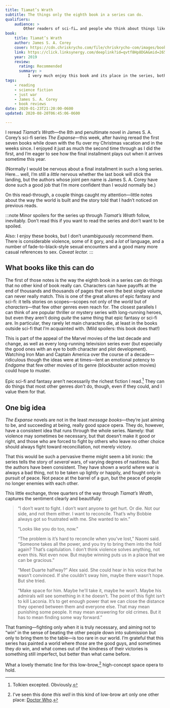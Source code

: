 ```yaml
---
title: Tiamat’s Wrath
subtitle: The things only the eighth book in a series can do.
qualifiers:
    audience: >
        Other readers of sci-fi… and people who think about things like the idea of just war.
book:
    title: Tiamat’s Wrath
    author: James S. A. Corey
    cover: https://cdn.chriskrycho.com/file/chriskrycho-com/images/books/tiamats-wrath.jpg
    link: https://click.linksynergy.com/deeplink?id=qvtf8Hp8DGA&mid=2653&murl=https%3A%2F%2Fwww.alibris.com%2FTiamats-Wrath-James-S-A-Corey%2Fbook%2F41085677%3Fmatches%3D46
    year: 2019
    review:
      rating: Recommended
      summary: >
          I very much enjoy this book and its place in the series, both for doing what only a series like this can do and for having a surprisingly profound thematic core.
tags:
    - reading
    - science fiction
    - just war
    - James S. A. Corey
    - book reviews
date: 2020-01-23T21:20:00-0600
updated: 2020-08-20T06:45:06-0600

---
```


I reread <cite>Tiamat’s Wrath</cite>—the 8th and penultimate novel in James S. A. Corey’s sci-fi series <cite>The Expanse</cite>—this week, after having reread the first seven books while down with the flu over my Christmas vacation and in the weeks since. I enjoyed it just as much the second time through as I did the first, and I’m eager to see how the final installment plays out when it arrives sometime this year.

(Normally I would be nervous about a final installment in such a long series. Here… well, I’m still a *little* nervous whether the last book will stick the landing, but the authors whose joint pen name is James S. A. Corey have done such a good job that I’m more confident than I would normally be.)

On this read-through, a couple things caught my attention—little notes about the way the world is built and the story told that I hadn’t noticed on previous reads.

:::note
Minor spoilers for the series up through <cite>Tiamat’s Wrath</cite> follow, inevitably. Don’t read this if you want to read the series and don’t want to be spoiled.

Also: I enjoy these books, but I don’t unambiguously recommend them. There is considerable violence, some of it gory, and a *lot* of language, and a number of fade-to-black-style sexual encounters and a good many more casual references to sex. <i>Caveat lector.</i>
:::

## What books like this can do

The first of those notes is the way the eighth book in a series can do things that no other kind of book really can. Characters can have payoffs at the end of thousands and thousands of pages that even the best single volume can never really match. This is one of the great allures of epic fantasy and sci-fi: it tells stories on scopes—scopes not only of the *world* but of *characters*—that few other genres even reach for. The closest parallels I can think of are popular thriller or mystery series with long-running heroes, but even they aren’t doing *quite* the same thing that epic fantasy or sci-fi are. In particular, they rarely let main characters die, at least in the books outside sci-fi that I’m acquainted with. (Mild spoilers: this book does that!)

This is part of the appeal of the Marvel movies of the last decade and change, as well as every long-running television series ever (but especially the good ones with an eye to both character and plot development). Watching Iron Man and Captain America over the course of a decade—ridiculous though the ideas were at times—lent an emotional potency to <cite>Endgame</cite> that few other movies of its genre (blockbuster action movies) could hope to muster.

Epic sci-fi and fantasy aren’t necessarily the richest fiction I read.[^tolkien] They can do things that most other genres *don’t* do, though, even if they could, and I value them for that.

[^tolkien]: Tolkien excepted. Obviously.

## One big idea

<cite>The Expanse</cite> novels are not in the least <i>message books</i>—they’re just aiming to be, and succeeding at being, really good space opera. They do, however, have a consistent idea that runs through the whole series. Namely: that violence may sometimes be necessary, but that doesn’t make it good or right, and those who are forced to fight by others who leave no other choice should always fight toward reconciliation, not merely victory.

That this would be such a pervasive theme might seem a bit ironic: the series tells the story of *several* wars, of varying degrees of nastiness. But the authors have been consistent. They have shown a world where war is always a bad thing, not to be taken up lightly or happily, and fought only in pursuit of peace. Not peace at the barrel of a gun, but the peace of people no longer enemies with each other.

This little exchange, three quarters of the way through <cite>Tiamat’s Wrath</cite>, captures the sentiment clearly and beautifully:

> “I don’t want to fight. I don’t want anyone to get hurt. Or die. Not our side, and not them either. I want to reconcile. That’s why Bobbie always got so frustrated with me. She wanted to win.”
> 
> “Looks like you do too, now.”
>  
> “The problem is it’s hard to reconcile when you've lost,” Naomi said. “Someone takes all the power, and you try to bring them into the fold again? That’s capitulation. I don’t think violence solves anything, not even this. Not even now. But maybe winning puts us in a place that we can be gracious.”
> 
> “Meet Duarte halfway?” Alex said. She could hear in his voice that he wasn’t convinced. If she couldn’t sway him, maybe there wasn’t hope. But she tried.
> 
> “Make space for him. Maybe he'll take it, maybe he won’t. Maybe his admirals will see something in it he doesn’t. The point of this fight isn’t to kill Laconia. It’s to get enough power that we can close the distance they opened between them and everyone else. That may mean punishing some people. It may mean answering for old crimes. But it has to mean finding some way forward.”

That framing—fighting only when it is truly necessary, and aiming not to “win” in the sense of beating the other people down into submission but only to bring them to the table—is too rare in our world. I’m grateful that this series has painted a world where *those* are the good guys, and sometimes they *do* win, and what comes out of the kindness of their victories is something still imperfect, but better than what came before.

What a lovely thematic line for this low-brow,[^doctor-who] high-concept space opera to hold.

[^doctor-who]: I’ve seen this done *this well* in this kind of low-brow art only one other place: [Doctor Who](https://www.youtube.com/watch?v=BJP9o4BEziI).